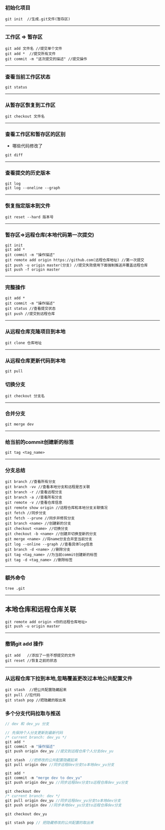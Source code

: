 ### 初始化项目
```
git init  //生成.git文件(暂存区)
```
---
### 工作区 => 暂存区
```
git add 文件名 //提交单个文件
git add *  //提交所有文件
git commit -m "这次提交的描述" //提交操作
```
---
### 查看当前工作区状态
```
git status 
```
---
### 从暂存区恢复到工作区
```
git checkout 文件名
```
---
### 查看工作区和暂存区的区别
- 哪些代码修改了
 ```
git diff
```
---
### 查看提交的历史版本
```
git log
git log --oneline --graph
```
---
### 恢复指定版本到文件
```
git reset --hard 版本号
```
---
### 暂存区=>远程仓库(本地代码第一次提交)
```
git init
git add *
git commit -m "操作描述"
git remote add origin https://github.com(远程仓库地址) //第一次提交
git push -u origin master(分支) //提交失败使用下面强制推送并覆盖远程仓库
git push -f origin master
```
---
### 完整操作
```
git add *
git commit -m "操作描述"
git status //查看提交状态
git push //提交到远程仓库
```
---
### 从远程仓库克隆项目到本地
```
git clone 仓库地址
```
---
### 从远程仓库更新代码到本地
```
git pull
```
### 切换分支
```
git checkout 分支名
```
---
### 合并分支
```
git merge dev
```
---
### 给当前的commit创建新的标签
```
git tag <tag_name>
```
---
### 分支总结
```
git branch //查看所有分支
git branch -vv //查看本地分支和远程是否关联
git branch -r //查看远程分支
git branch -a //查看所有分支
git remote -v //查看仓库信息
git remote show origin //远程仓库和本地分支关联情况
git fetch //同步分支
git fetch --prune //同步并修剪分支
git branch <name> //创建新的分支
git checkout <name> //切换分支
git checkout -b <name> //创建并切换至新的分支
git merge <name> //将name分支合并至当前分支
git log --online --graph //查看具体log信息
git branch -d <name> //删除分支
git tag <tag_name> //为当前commit创建新的标签
git tag -d <tag_name> //删除标签
```
---
### 额外命令
```
tree .git
```
---
## 本地仓库和远程仓库关联
```
git remote add origin <你的远程仓库地址>
git push -u origin master
```
---
### 撤销git add 操作
```
git add   //添加了一些不想提交的文件
git reset //恢复之前的状态
```
---
### 从远程仓库下拉到本地,忽略覆盖更改过本地公共配置文件
```
git stash  //把公共配置隐藏起来
git pull //拉代码
git stash pop //把隐藏的取出来
```
### 多个分支代码拉取与推送
```javascript
// dev 和 dev_yu 分支

// 先保持个人分支更新到最新代码
/* current branch: dev_yu */
git add *
git commit -m "操作描述"
git push origin dev_yu //提交到远程仓库个人分支dev_yu

git stash  //把修改的公共配置隐藏起来
git pull origin dev //同步远程dev分支to本地dev_yu分支

git add *
git commit -m "merge dev to dev_yu"
git push origin dev_yu //同步远程dev分支to远程仓库dev_yu分支

git checkout dev
/* current branch: dev */
git pull origin dev_yu //同步远程dev_yu分支to本地dev分支
git push origin dev //同步本地dev_yu分支to远程仓库dev分支

git checkout dev_yu

git stash pop // 把隐藏修改的公共配置的取出来
```